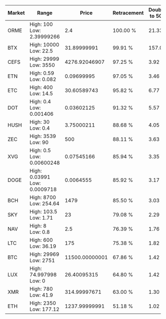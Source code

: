 | Market | Range | Price| Retracement | Doubles to 50% |
| --- | --- | --- | --- | --- |
| ORME | High: 100<br />Low: 2.39999266 | 2.4 | 100.00 % | 21.33 |
| BTX | High: 10000<br />Low: 22.5 | 31.89999991 | 99.91 % | 157.09 |
| CEFS | High: 29999<br />Low: 3550 | 4276.92046907 | 97.25 % | 3.92 |
| ETN | High: 0.59<br />Low: 0.082 | 0.09699995 | 97.05 % | 3.46 |
| ETC | High: 400<br />Low: 14.5 | 30.60589743 | 95.82 % | 6.77 |
| DOT | High: 0.4<br />Low: 0.001406 | 0.03602125 | 91.32 % | 5.57 |
| HUSH | High: 30<br />Low: 0.4 | 3.75000211 | 88.68 % | 4.05 |
| ZEC | High: 3539<br />Low: 90 | 500 | 88.11 % | 3.63 |
| XVG | High: 0.5<br />Low: 0.00600248 | 0.07545166 | 85.94 % | 3.35 |
| DOGE | High: 0.03991<br />Low: 0.0009718 | 0.0064555 | 85.92 % | 3.17 |
| BCH | High: 8700<br />Low: 254.64 | 1479 | 85.50 % | 3.03 |
| SKY | High: 103.5<br />Low: 1.71 | 23 | 79.08 % | 2.29 |
| NAV | High: 8<br />Low: 0.8 | 2.5 | 76.39 % | 1.76 |
| LTC | High: 600<br />Low: 36.19 | 175 | 75.38 % | 1.82 |
| BTC | High: 29969<br />Low: 2751 | 11500.00000001 | 67.86 % | 1.42 |
| LUX | High: 74.997998<br />Low: 0 | 26.40095315 | 64.80 % | 1.42 |
| XMR | High: 780<br />Low: 41.9 | 314.99997671 | 63.00 % | 1.30 |
| ETH | High: 2350<br />Low: 177.12 | 1237.99999991 | 51.18 % | 1.02 |
